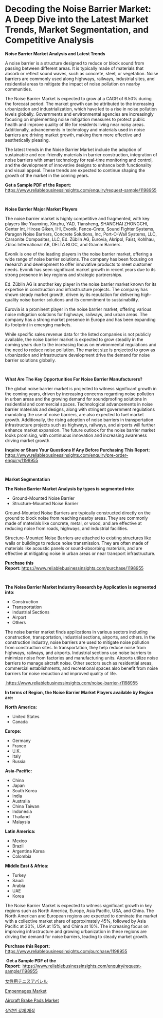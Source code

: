 <p><h1>Decoding the Noise Barrier Market: A Deep Dive into the Latest Market Trends, Market Segmentation, and Competitive Analysis</h1></p><p><strong>Noise Barrier Market Analysis and Latest Trends</strong></p>
<p><p>A noise barrier is a structure designed to reduce or block sound from passing between different areas. It is typically made of materials that absorb or reflect sound waves, such as concrete, steel, or vegetation. Noise barriers are commonly used along highways, railways, industrial sites, and residential areas to mitigate the impact of noise pollution on nearby communities.</p><p>The Noise Barrier Market is expected to grow at a CAGR of 6.50% during the forecast period. The market growth can be attributed to the increasing urbanization and industrialization, which have led to a rise in noise pollution levels globally. Governments and environmental agencies are increasingly focusing on implementing noise mitigation measures to protect public health and improve quality of life for residents living near noisy areas. Additionally, advancements in technology and materials used in noise barriers are driving market growth, making them more effective and aesthetically pleasing.</p><p>The latest trends in the Noise Barrier Market include the adoption of sustainable and eco-friendly materials in barrier construction, integration of noise barriers with smart technology for real-time monitoring and control, and the development of innovative designs to enhance both functionality and visual appeal. These trends are expected to continue shaping the growth of the market in the coming years.</p></p>
<p><strong>Get a Sample PDF of the Report:&nbsp;</strong> <a href="https://www.reliablebusinessinsights.com/enquiry/request-sample/1198955">https://www.reliablebusinessinsights.com/enquiry/request-sample/1198955</a></p>
<p>&nbsp;</p>
<p><strong>Noise Barrier Major Market Players</strong></p>
<p><p>The noise barrier market is highly competitive and fragmented, with key players like Yuanxing, Xinzhu, YAD, Tiansheng, SHANGHAI ZHONGCHI, Center Int, Hirose Giken, IHI, Evonik, Fence-Crete, Sound Fighter Systems, Paragon Noise Barriers, Concrete Solutions, Inc, Port-O-Wall Systems, LLC, Carsonite Composites, LLC, Ed. Züblin AG, Eurovia, Akripol, Faist, Kohlhau, Zbloc International AB, DELTA BLOC, and Gramm Barriers.</p><p>Evonik is one of the leading players in the noise barrier market, offering a wide range of noise barrier solutions. The company has been focusing on research and development to offer innovative products to meet customer needs. Evonik has seen significant market growth in recent years due to its strong presence in key regions and strategic partnerships.</p><p>Ed. Züblin AG is another key player in the noise barrier market known for its expertise in construction and infrastructure projects. The company has shown steady market growth, driven by its reputation for delivering high-quality noise barrier solutions and its commitment to sustainability.</p><p>Eurovia is a prominent player in the noise barrier market, offering various noise mitigation solutions for highways, railways, and urban areas. The company has a strong market presence in Europe and has been expanding its footprint in emerging markets.</p><p>While specific sales revenue data for the listed companies is not publicly available, the noise barrier market is expected to grow steadily in the coming years due to the increasing focus on environmental regulations and the need to reduce noise pollution. The market size is projected to grow as urbanization and infrastructure development drive the demand for noise barrier solutions globally.</p></p>
<p>&nbsp;</p>
<p><strong>What Are The Key Opportunities For Noise Barrier Manufacturers?</strong></p>
<p><p>The global noise barrier market is projected to witness significant growth in the coming years, driven by increasing concerns regarding noise pollution in urban areas and the growing demand for soundproofing solutions in residential and commercial spaces. Technological advancements in noise barrier materials and designs, along with stringent government regulations mandating the use of noise barriers, are also expected to fuel market growth. Additionally, the rising adoption of noise barriers in transportation infrastructure projects such as highways, railways, and airports will further enhance market expansion. The future outlook for the noise barrier market looks promising, with continuous innovation and increasing awareness driving market growth.</p></p>
<p><strong>Inquire or Share Your Questions If Any Before Purchasing This Report:</strong> <a href="https://www.reliablebusinessinsights.com/enquiry/pre-order-enquiry/1198955">https://www.reliablebusinessinsights.com/enquiry/pre-order-enquiry/1198955</a></p>
<p>&nbsp;</p>
<p><strong>Market Segmentation</strong></p>
<p><strong>The Noise Barrier Market Analysis by types is segmented into:</strong></p>
<p><ul><li>Ground-Mounted Noise Barrier</li><li>Structure-Mounted Noise Barrier</li></ul></p>
<p><p>Ground-Mounted Noise Barriers are typically constructed directly on the ground to block noise from reaching nearby areas. They are commonly made of materials like concrete, metal, or wood, and are effective at reducing noise from roads, highways, and industrial facilities. </p><p>Structure-Mounted Noise Barriers are attached to existing structures like walls or buildings to reduce noise transmission. They are often made of materials like acoustic panels or sound-absorbing materials, and are effective at mitigating noise in urban areas or near transport infrastructure.</p></p>
<p><strong>Purchase this Report:&nbsp;</strong><a href="https://www.reliablebusinessinsights.com/purchase/1198955">https://www.reliablebusinessinsights.com/purchase/1198955</a></p>
<p>&nbsp;</p>
<p><strong>The Noise Barrier Market Industry Research by Application is segmented into:</strong></p>
<p><ul><li>Construction</li><li>Transportation</li><li>Industrial Sections</li><li>Airport</li><li>Others</li></ul></p>
<p><p>The noise barrier market finds applications in various sectors including construction, transportation, industrial sections, airports, and others. In the construction industry, noise barriers are used to mitigate noise pollution from construction sites. In transportation, they help reduce noise from highways, railways, and airports. Industrial sections use noise barriers to minimize noise from factories and manufacturing units. Airports utilize noise barriers to manage aircraft noise. Other sectors such as residential areas, commercial establishments, and recreational spaces also benefit from noise barriers for noise reduction and improved quality of life.</p></p>
<p><a href="https://www.reliablebusinessinsights.com/noise-barrier-r1198955">&nbsp;https://www.reliablebusinessinsights.com/noise-barrier-r1198955</a></p>
<p><strong>In terms of Region, the Noise Barrier Market Players available by Region are:</strong></p>
<p>
    <p> <strong> North America: </strong>
        <ul>
            <li>United States</li>
            <li>Canada</li>
        </ul>
        </p> 
    <p> <strong> Europe: </strong>
        <ul>
            <li>Germany</li>
            <li>France</li>
            <li>U.K.</li>
            <li>Italy</li>
            <li>Russia</li>
        </ul>
        </p> 
    <p> <strong> Asia-Pacific: </strong>
        <ul>
            <li>China</li>
            <li>Japan</li>
            <li>South Korea</li>
            <li>India</li>
            <li>Australia</li>
            <li>China Taiwan</li>
            <li>Indonesia</li>
            <li>Thailand</li>
            <li>Malaysia</li>
        </ul>
        </p> 
    <p> <strong> Latin America: </strong>
        <ul>
            <li>Mexico</li>
            <li>Brazil</li>
            <li>Argentina Korea</li>
            <li>Colombia</li>
        </ul>
        </p> 
    <p> <strong> Middle East & Africa: </strong>
        <ul>
            <li>Turkey</li>
            <li>Saudi</li>
            <li>Arabia</li>
            <li>UAE</li>
            <li>Korea</li>
        </ul>
    </p>
    </p>
<p><p>The Noise Barrier Market is expected to witness significant growth in key regions such as North America, Europe, Asia Pacific, USA, and China. The North American and European regions are expected to dominate the market with a collective market share of approximately 45%, followed by Asia Pacific at 30%, USA at 15%, and China at 10%. The increasing focus on improving infrastructure and growing urbanization in these regions are driving the demand for noise barriers, leading to steady market growth.</p></p>
<p><strong>Purchase this Report: </strong><a href="https://www.reliablebusinessinsights.com/purchase/1198955">https://www.reliablebusinessinsights.com/purchase/1198955</a></p>
<p>&nbsp;<strong>Get a Sample PDF of the Report:&nbsp;&nbsp;</strong><a href="https://www.reliablebusinessinsights.com/enquiry/request-sample/1198955">https://www.reliablebusinessinsights.com/enquiry/request-sample/1198955</a></p>
<p><strong></strong></p>
<p><p><a href="https://github.com/AbigaleHuel/Market-Research-Report-List-1/blob/main/1311797128441.md">女性用テニスアパレル</a></p><p><a href="https://github.com/dancokkoe288/Market-Research-Report-List-1/blob/main/empennages-market.md">Empennages Market</a></p><p><a href="https://github.com/huqhwmcs55/Market-Research-Report-List-1/blob/main/aircraft-brake-pads-market.md">Aircraft Brake Pads Market</a></p><p><a href="https://github.com/valroy852/Market-Research-Report-List-1/blob/main/3100556115743.md">장압연 강재 제작</a></p></p>
